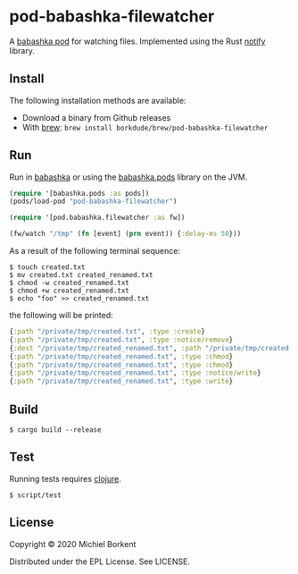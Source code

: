 # pod-babashka-filewatcher

A [babashka pod](https://github.com/babashka/babashka.pods)
for watching files. Implemented using the Rust
[notify](https://github.com/notify-rs/notify) library.

## Install

The following installation methods are available:

- Download a binary from Github releases
- With [brew](https://brew.sh/): `brew install borkdude/brew/pod-babashka-filewatcher`

## Run

Run in [babashka](https://github.com/borkdude/babashka/) or using the
[babashka.pods](https://github.com/babashka/babashka.pods) library on the JVM.

``` clojure
(require '[babashka.pods :as pods])
(pods/load-pod "pod-babashka-filewatcher")

(require '[pod.babashka.filewatcher :as fw])

(fw/watch "/tmp" (fn [event] (prn event)) {:delay-ms 50}))
```

As a result of the following terminal sequence:

``` shell
$ touch created.txt
$ mv created.txt created_renamed.txt
$ chmod -w created_renamed.txt
$ chmod +w created_renamed.txt
$ echo "foo" >> created_renamed.txt
```

the following will be printed:

``` clojure
{:path "/private/tmp/created.txt", :type :create}
{:path "/private/tmp/created.txt", :type :notice/remove}
{:dest "/private/tmp/created_renamed.txt", :path "/private/tmp/created.txt", :type :rename}
{:path "/private/tmp/created_renamed.txt", :type :chmod}
{:path "/private/tmp/created_renamed.txt", :type :chmod}
{:path "/private/tmp/created_renamed.txt", :type :notice/write}
{:path "/private/tmp/created_renamed.txt", :type :write}
```

## Build

``` shell
$ cargo build --release
```

## Test

Running tests requires [clojure](https://clojure.org/guides/getting_started).

```
$ script/test
```

## License

Copyright © 2020 Michiel Borkent

Distributed under the EPL License. See LICENSE.

